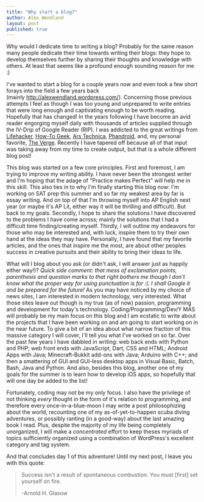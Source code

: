 ```yaml
---
title: "Why start a blog?"
author: Alex Wendland
layout: post
published: true
---
```


Why would I dedicate time to writing a blog? Probably for the same reason many people dedicate their time towards writing their blogs: they hope to develop themselves further by sharing their thoughts and knowledge with others. At least that seems like a profound enough sounding reason for me :)

I've wanted to start a blog for a couple years now and even took a few short forays into the field a few years back (mainly <http://alexwendland.wordpress.com/>). Concerning those previous attempts I feel as though I was too young and unprepared to write entries that were long enough and captivating enough to be worth reading. Hopefully that has changed! In the years following I have become an avid reader engorging myself daily with thousands of articles supplied through the IV-Drip of Google Reader (RIP). I was addicted to the great writings from <a href="http://lifehacker.com" target="_blank">Lifehacker</a>, <a href="http://www.howtogeek.com" target="_blank">How-To Geek</a>, <a href="http://arstechnica.com/" target="_blank">Ars Technica</a>, <a href="http://phandroid.com/" target="_blank">Phandroid</a>, and, my personal favorite, <a href="http://www.theverge.com/" target="_blank">The Verge</a>. Recently I have tapered off because all of that input was taking away from my time to create output, but that is a whole different blog post!

This blog was started on a few core principles. First and foremost, I am trying to improve my writing ability. I have never been the strongest writer and I'm hoping that the adage of "Practice makes Perfect" will help me in this skill. This also ties in to why I'm finally starting this blog now: I'm working on SAT prep this summer and so far my weakest area by far is essay writing. And on top of that I'm throwing myself into AP English next year (or maybe it's AP Lit, either way it will be thrilling and difficult). But back to my goals. Secondly, I hope to share the solutions I have discovered to the problems I have come across; mainly the solutions that I had a difficult time finding/creating myself. Thirdly, I will outline my endeavors for those who may be interested and, with luck, inspire them to try their own hand at the ideas they may have. Personally, I have found that my favorite articles, and the ones that inspire me the most, are about other peoples success in creative pursuits and their ability to bring their ideas to life.<!--break-->

What will I blog about you ask (or didn't ask, I will answer just as happily either way!)? *Quick side comment: that mess of exclamation points, parenthesis and question marks to that right bothers me though I don't know what the proper way for using punctuation is for :(. I shall Google it and be prepared for the future!* As you may have noticed by my choice of news sites, I am interested in modern technology, very interested. What those sites leave out though is my true (as of now) passion, programming and development for today's technology. Coding/Programming/Dev/Y MÁS will probably be my main focus on this blog and I am ecstatic to write about the projects that I have been working on and am going to start working on in the near future. To give a bit of an idea about what narrow fraction of this massive category I will cover, I'll tell you what I've worked on so far. Over the past few years I have dabbled in writing: web back ends with Python and PHP; web front ends with JavaScript, Dart, CSS and HTML; Android Apps with Java; Minecraft-Bukkit add-ons with Java; Arduino with C++; and then a smattering of GUI and GUI-less desktop apps in Visual Basic, Batch, Bash, Java and Python. And also, besides this blog, another one of my goals for the summer is to learn how to develop iOS apps, so hopefully that will one day be added to the list!

Fortunately, coding may not be my only focus. I also have the privilege of not thinking *every* thought in the form of it's relation to programming, and therefore every once-in-a-blue-moon I may write a post philosophizing about the world, recounting one of my as-of-yet-to-happen scuba diving adventures, or possibly ranting (in a good-way) about the last amazing book I read. Plus, despite the majority of my life being completely unorganized, I will make a *concentrated* effort to keep theses myriads of topics sufficiently organized using a combination of WordPress's excellent category and tag system.

And that concludes day 1 of this adventure! Until my next post, I leave you with this quote:

> Success isn't a result of spontaneous combustion. You must [first] set yourself on fire.
> 
> -Arnold H. Glasow